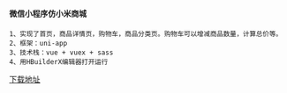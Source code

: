 #### 微信小程序仿小米商城
    1、实现了首页，商品详情页，购物车，商品分类页。购物车可以增减商品数量，计算总价等。
    2、框架：uni-app
    3、技术栈：vue + vuex + sass
    4、用HBuilderX编辑器打开运行 
[下载地址](https://www.dcloud.io/hbuilderx.html)